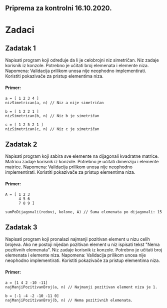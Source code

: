## Priprema za kontrolni 16.10.2020. ##

# Zadaci #

## Zadatak 1 ##

Napisati program koji određuje da li je celobrojni niz simetričan. Niz zadaje korisnik iz konzole. Potrebno je učitati broj elemenata i elemente niza.
Napomena: Validacija prilikom unosa nije neophodno implementirati. Koristiti pokazivače za pristup elementima niza. 
#### Primer: 
	
	a = [ 1 2 3 4 ]
	nizSimetrican(a, n) // Niz a nije simetričan
	
	b = [ 1 2 2 1 ]
	nizSimetrican(b, n) // Niz b je simetričan
	
	c = [ 1 2 5 2 1 ]
	nizSimetrican(c, n) // Niz c je simetričan

## Zadatak 2 ##

Napisati program koji sabira sve elemente na dijagonali kvadratne matrice. Matricu zadaje korisnik iz konzole. Potrebno je učitati dimenziju i elemente matrice.
Napomena: Validacija prilikom unosa nije neophodno implementirati. Koristiti pokazivače za pristup elementima niza. 
#### Primer: 
	
	A = [ 1 2 3
	      4 5 6
	      7 8 9 ]
		  
	sumPoDijagonali(redovi, kolone, A) // Suma elemenata po dijagonali: 15

## Zadatak 3 ##

Napisati program koji pronalazi najmanji pozitivan element u nizu celih brojeva. Ako ne postoji nijedan pozitivan element u niz ispisati tekst "Nema pozitivnih elemenata". Niz zadaje korisnik iz konzole. Potrebno je učitati broj elemenata i elemente niza.
Napomena: Validacija prilikom unosa nije neophodno implementirati. Koristiti pokazivače za pristup elementima niza. 
#### Primer: 
	
	a = [1 4 2 -10 -11]
	najManjiPozitivanBroj(a, n) // Najmanji pozitivan element niza je 1.

	b = [-1 -4 -2 -10 -11 0]
	najManjiPozitivanBroj(b, n) // Nema pozitivnih elemenata.
